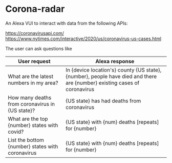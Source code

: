# Corona-radar

An Alexa VUI to interact with data from the following APIs:

https://coronavirusapi.com/ <br/>
https://www.nytimes.com/interactive/2020/us/coronavirus-us-cases.html

The user can ask questions like

| User request  | Alexa response | 
| --------  | ------------------- | 
| What are the latest numbers in my area? | In {device location's} county {US state}, {number}, people have died and there are {number} existing cases of coronavirus      | 
| How many deaths from coronavirus in {US state}?      | {US state} has had deaths from coronavirus |
| What are the top {number} states with covid? | {US state} with {num} deaths [repeats] for {number}      | 
| List the bottom {number} states with coronavirus      | {US state} with {num} deaths [repeats] for {number}|

